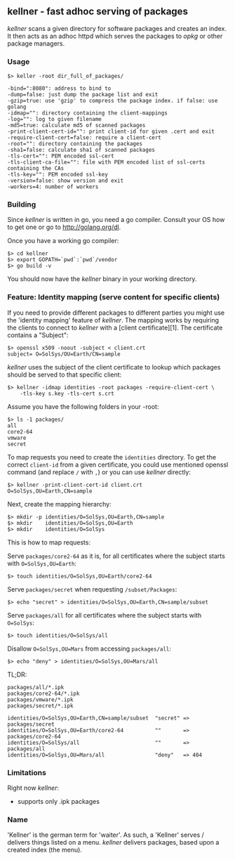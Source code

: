 ## kellner - fast adhoc serving of packages

*kellner* scans a given directory for software packages and creates an index.
It then acts as an adhoc httpd which serves the packages to *opkg* or other
package managers.

### Usage

    $> keller -root dir_full_of_packages/

    -bind=":8080": address to bind to
    -dump=false: just dump the package list and exit
    -gzip=true: use 'gzip' to compress the package index. if false: use golang
    -idmap="": directory containing the client-mappings
    -log="": log to given filename
    -md5=true: calculate md5 of scanned packages
    -print-client-cert-id="": print client-id for given .cert and exit
    -require-client-cert=false: require a client-cert
    -root="": directory containing the packages
    -sha1=false: calculate sha1 of scanned packages
    -tls-cert="": PEM encoded ssl-cert
    -tls-client-ca-file="": file with PEM encoded list of ssl-certs containing the CAs
    -tls-key="": PEM encoded ssl-key
    -version=false: show version and exit
    -workers=4: number of workers


### Building

Since *kellner* is written in go, you need a go compiler. Consult your OS how to
get one or go to http://golang.org/dl.

Once you have a working go compiler:

	$> cd kellner
	$> export GOPATH=`pwd`:`pwd`/vendor
	$> go build -v

You should now have the *kellner* binary in your working directory.

### Feature: Identity mapping (serve content for specific clients)

If you need to provide different packages to different parties you might use
the 'identity mapping' feature of *kellner*. The mapping works by requiring
the clients to connect to *kellner* with a [client certificate][1]. The
certificate contains a "Subject":

    $> openssl x509 -noout -subject < client.crt
    subject= O=SolSys/OU=Earth/CN=sample

*kellner* uses the subject of the client certificate to lookup which packages
should be served to that specific client:

    $> kellner -idmap identities -root packages -require-client-cert \
        -tls-key s.key -tls-cert s.crt

Assume you have the following folders in your -root:

    $> ls -1 packages/
    all
    core2-64
    vmware
    secret

To map requests you need to create the `identities` directory. To get the
correct `client-id` from a given certificate, you could use mentioned openssl
command (and replace `/` with `,`) or you can use *kellner* directly:

    $> kellner -print-client-cert-id client.crt
    O=SolSys,OU=Earth,CN=sample

Next, create the mapping hierarchy:

    $> mkdir -p identities/O=SolSys,OU=Earth,CN=sample
    $> mkdir    identities/O=SolSys,OU=Earth
    $> mkdir    identities/O=SolSys

This is how to map requests:


Serve `packages/core2-64` as it is, for all certificates where the subject
starts with `O=SolSys,OU=Earth`:

    $> touch identities/O=SolSys,OU=Earth/core2-64


Serve `packages/secret` when requesting `/subset/Packages`:

    $> echo "secret" > identities/O=SolSys,OU=Earth,CN=sample/subset


Serve `packages/all` for all certificates where the subject starts with
`O=SolSys`:

    $> touch identities/O=SolSys/all


Disallow `O=SolSys,OU=Mars` from accessing `packages/all`:

    $> echo "deny" > identities/O=SolSys,OU=Mars/all


TL;DR:

    packages/all/*.ipk
    packages/core2-64/*.ipk
    packages/vmware/*.ipk
    packages/secret/*.ipk

    identities/O=SolSys,OU=Earth,CN=sample/subset  "secret" => packages/secret
    identities/O=SolSys,OU=Earth/core2-64          ""       => packages/core2-64
    identities/O=SolSys/all                        ""       => packages/all
    identities/O=SolSys,OU=Mars/all                "deny"   => 404



### Limitations

Right now *kellner*:

- supports only .ipk packages


### Name

'Kellner' is the german term for 'waiter'. As such, a 'Kellner' serves /
delivers things listed on a menu. *kellner* delivers packages, based upon a
created index (the menu).


